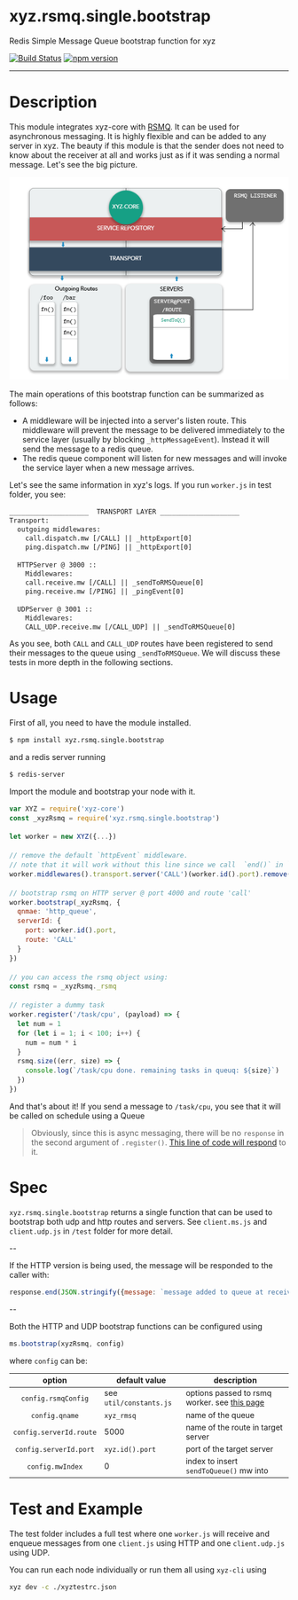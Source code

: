 # xyz.rsmq.single.bootstrap
Redis Simple Message Queue bootstrap function for xyz

[![Build Status](https://travis-ci.org/node-xyz/xyz.rsmq.single.bootstrap.svg?branch=master)](https://travis-ci.org/node-xyz/xyz.rsmq.single.bootstrap) [![npm version](https://badge.fury.io/js/xyz.rsmq.single.bootstrap.svg)](https://badge.fury.io/js/xyz.rsmq.single.bootstrap)

---

# Description

This module integrates xyz-core with [RSMQ](https://github.com/mpneuried/rsmq-worker). It can be used for asynchronous messaging. It is highly flexible and can be added to any server in xyz. The beauty if this module is that the sender does not need to know about the receiver at all and works just as if it was sending a normal message. Let's see the big picture.

![RMSQ info](https://github.com/node-xyz/xyz.rsmq.single.bootstrap/blob/master/media/rsmq.info.png?raw=true)

The main operations of this bootstrap function can be summarized as follows:

- A middleware will be injected into a server's listen route. This middleware will prevent the message to be delivered immediately to the service layer (usually by blocking `_httpMessageEvent`). Instead it will send the message to a redis queue.
- The redis queue component will listen for new messages and will invoke the service layer when a new message arrives.

Let's see the same information in xyz's logs. If you run `worker.js` in test folder, you see:

```
____________________  TRANSPORT LAYER ____________________
Transport:
  outgoing middlewares:
    call.dispatch.mw [/CALL] || _httpExport[0]
    ping.dispatch.mw [/PING] || _httpExport[0]

  HTTPServer @ 3000 ::
    Middlewares:
    call.receive.mw [/CALL] || _sendToRMSQueue[0]
    ping.receive.mw [/PING] || _pingEvent[0]

  UDPServer @ 3001 ::
    Middlewares:
    CALL_UDP.receive.mw [/CALL_UDP] || _sendToRMSQueue[0]

```

As you see, both `CALL` and `CALL_UDP` routes have been registered to send their messages to the queue using `_sendToRMSQueue`. We will discuss these tests in more depth in the following sections.

# Usage

First of all, you need to have the module installed.

```bash
$ npm install xyz.rsmq.single.bootstrap
```

and a redis server running

```bash
$ redis-server
```

Import the module and bootstrap your node with it.


```javascript
var XYZ = require('xyz-core')
const _xyzRsmq = require('xyz.rsmq.single.bootstrap')

let worker = new XYZ({...})

// remove the default `httpEvent` middleware.
// note that it will work without this line since we call  `end()` in `_sendToQueue`
worker.middlewares().transport.server('CALL')(worker.id().port).remove(0)

// bootstrap rsmq on HTTP server @ port 4000 and route 'call'
worker.bootstrap(_xyzRsmq, {
  qnmae: 'http_queue',
  serverId: {
    port: worker.id().port,
    route: 'CALL'
  }
})

// you can access the rsmq object using:
const rsmq = _xyzRsmq._rsmq

// register a dummy task
worker.register('/task/cpu', (payload) => {
  let num = 1
  for (let i = 1; i < 100; i++) {
    num = num * i
  }
  rsmq.size((err, size) => {
    console.log(`/task/cpu done. remaining tasks in queuq: ${size}`)
  })
})
```

And that's about it! If you send a message to `/task/cpu`, you see that it will be called on schedule using a Queue

> Obviously, since this is async messaging, there will be no `response` in the second argument of `.register()`. [This line of code will respond]() to it.

# Spec

`xyz.rsmq.single.bootstrap` returns a single function that can be used to bootstrap both udp and http routes and servers. See `client.ms.js` and `client.udp.js` in `/test` folder for more detail.

--

If the HTTP version is being used, the message will be responded to the caller with:

```javascript
response.end(JSON.stringify({message: `message added to queue at receiver [${xyz.id().netId}]`}))
```

--

Both the HTTP and UDP bootstrap functions can be configured using

```javascript
ms.bootstrap(xyzRsmq, config)
```

where `config` can be:

|    option   | default value   | description |
|:-----------:|-----------------|-------------|
| `config.rsmqConfig`        | see `util/constants.js` |      options passed to rsmq worker. see [this page](https://github.com/mpneuried/rsmq-worker)       |
| `config.qname`       | `xyz_rmsq`            |      name of the queue      |
| `config.serverId.route`    | 5000            |      name of the route in target server      |
| `config.serverId.port`    | `xyz.id().port`            |      port of the target server      |
| `config.mwIndex`    | 0            |     index to insert `sendToQueue()` mw into      |

# Test and Example

The test folder includes a full test where one `worker.js` will receive and enqueue messages from one `client.js` using HTTP and one `client.udp.js` using UDP.

You can run each node individually or run them all using `xyz-cli` using

```bash
xyz dev -c ./xyztestrc.json
```
